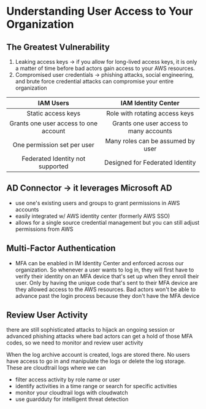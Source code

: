 # Understanding User Access to Your Organization

## The Greatest Vulnerability
1. Leaking access keys -> if you allow for long-lived access keys, it is only a matter of time before bad actors gain access to your AWS resources. 
2. Compromised user credentials -> phishing attacks, social engineering, and brute force credential attacks can compromise your entire organization

| IAM Users | IAM Identity Center |
|:---------:|:-------------------:|
| Static access keys | Role with rotating access keys |
| Grants one user access to one account | Grants one user access to many accounts |
| One permission set per user | Many roles can be assumed by user |
| Federated Identity not supported | Designed for Federated Identity |

## AD Connector -> it leverages Microsoft AD
- use one's existing users and groups to grant permissions in AWS accounts
- easily integrated w/ AWS identity center (formerly AWS SSO)
- allows for a single source credential management but you can still adjust permissions from AWS

## Multi-Factor Authentication
- MFA can be enabled in IM Identity Center and enforced across our organization. So whenever a user wants to log in, they will first have to verify their identity on an MFA device that's set up when they enroll their user. Only by having the unique code that's sent to their MFA device are they allowed access to the AWS resources. Bad actors won't be able to advance past the login process because they don't have the MFA device

## Review User Activity 
there are still sophisticated attacks to hijack an ongoing session or advanced phishing attacks where bad actors can get a hold of those MFA codes, so we need to monitor and review user activity

When the log archive account is created, logs are stored there. No users have access to go in and manipulate the logs or delete the log storage. These are cloudtrail logs where we can 
- filter access activity by role name or user
- identify activities in a time range or search for specific activities
- monitor your cloudtrail logs with cloudwatch
- use guardduty for intelligent threat detection
